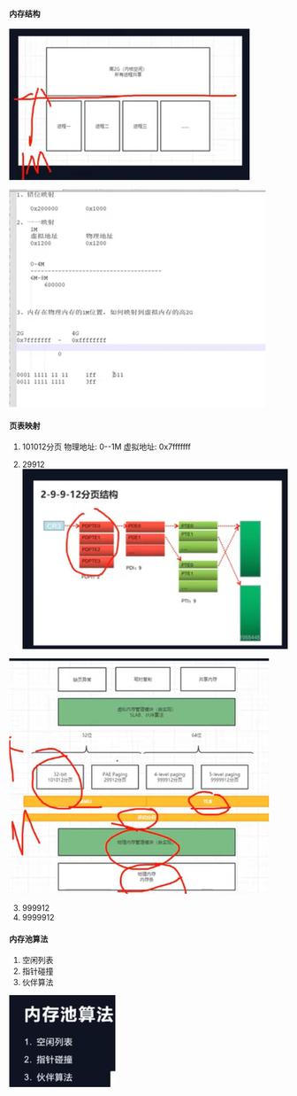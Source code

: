 #### 内存结构
![img_8.png](img_8.png)


![img_9.png](img_9.png)


#### 页表映射
1. 101012分页
物理地址: 0--1M
虚拟地址: 0x7fffffff

2. 29912
![img_12.png](img_12.png)

![img_13.png](img_13.png)

3. 999912
4. 9999912

#### 内存池算法
1. 空闲列表
2. 指针碰撞
3. 伙伴算法

![img_14.png](img_14.png)